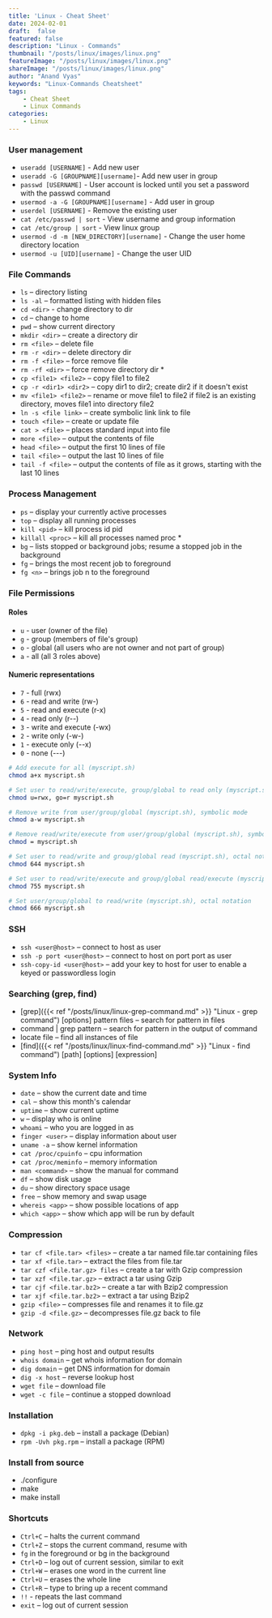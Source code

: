 ```yaml
---
title: 'Linux - Cheat Sheet'
date: 2024-02-01
draft:  false   
featured: false  
description: "Linux - Commands"
thumbnail: "/posts/linux/images/linux.png"
featureImage: "/posts/linux/images/linux.png" 
shareImage: "/posts/linux/images/linux.png"
author: "Anand Vyas"
keywords: "Linux-Commands Cheatsheet"
tags:
    - Cheat Sheet
    - Linux Commands
categories:     
    - Linux
---
```


### User management
- `useradd [USERNAME]` - Add new user
- `useradd -G [GROUPNAME][username]`-	Add new user in group
- `passwd [USERNAME]`	- User account is locked until you set a password with the passwd command
- `usermod -a -G [GROUPNAME][username]`	- Add user in group
- `userdel [USERNAME]`	- Remove the existing user
- `cat /etc/passwd | sort`	- View username and group information
- `cat /etc/group | sort`	- View linux group
- `usermod -d -m [NEW_DIRECTORY][username]`	- Change the user home directory location
- `usermod -u [UID][username]`	- Change the user UID

### File Commands

- `ls` – directory listing
- `ls -al` – formatted listing with hidden files
- `cd <dir>` - change directory to dir
- `cd` – change to home
- `pwd` – show current directory
- `mkdir <dir>` – create a directory dir
- `rm <file>` – delete file
- `rm -r <dir>` – delete directory dir
- `rm -f <file>` – force remove file
- `rm -rf <dir>` – force remove directory dir *
- `cp <file1> <file2>` – copy file1 to file2
- `cp -r <dir1> <dir2>` – copy dir1 to dir2; create dir2 if it doesn't exist
- `mv <file1> <file2>` – rename or move file1 to file2 if file2 is an existing directory, moves file1 into directory file2
- `ln -s <file link>` – create symbolic link link to file
- `touch <file>` – create or update file
- `cat > <file>` – places standard input into file
- `more <file>` – output the contents of file
- `head <file>` – output the first 10 lines of file
- `tail <file>` – output the last 10 lines of file
- `tail -f <file>` – output the contents of file as it grows, starting with the last 10 lines

### Process Management

- `ps` – display your currently active processes
- `top` – display all running processes
- `kill <pid>` – kill process id pid
- `killall <proc>` – kill all processes named proc *
- `bg` – lists stopped or background jobs; resume a stopped job in the background
- `fg` – brings the most recent job to foreground
- `fg <n>` – brings job n to the foreground

### File Permissions
#### Roles
- `u` - user (owner of the file)
- `g` - group (members of file's group)
- `o` - global (all users who are not owner and not part of group)
- `a` - all (all 3 roles above)

#### Numeric representations
- `7` - full (rwx)
- `6` - read and write (rw-)
- `5` - read and execute (r-x)
- `4` - read only (r--)
- `3` - write and execute (-wx)
- `2` - write only (-w-)
- `1` - execute only (--x)
- `0` - none (---)

```bash
# Add execute for all (myscript.sh)
chmod a+x myscript.sh

# Set user to read/write/execute, group/global to read only (myscript.sh), symbolic mode
chmod u=rwx, go=r myscript.sh 

# Remove write from user/group/global (myscript.sh), symbolic mode
chmod a-w myscript.sh

# Remove read/write/execute from user/group/global (myscript.sh), symbolic mode
chmod = myscript.sh

# Set user to read/write and group/global read (myscript.sh), octal notation
chmod 644 myscript.sh

# Set user to read/write/execute and group/global read/execute (myscript.sh), octal notation
chmod 755 myscript.sh

# Set user/group/global to read/write (myscript.sh), octal notation
chmod 666 myscript.sh
```

### SSH

- `ssh <user@host>` – connect to host as user
- `ssh -p port <user@host>` – connect to host on port port as user
- `ssh-copy-id <user@host>` – add your key to host for user to enable a keyed or passwordless login

### Searching (grep, find)

- [grep]({{< ref "/posts/linux/linux-grep-command.md" >}} "Linux - grep command") [options] pattern files – search for pattern in files
- command | grep pattern – search for pattern in the output of command
- locate file – find all instances of file
- [find]({{< ref "/posts/linux/linux-find-command.md" >}} "Linux - find command") [path] [options] [expression]


### System Info

- `date` – show the current date and time
- `cal` – show this month's calendar
- `uptime` – show current uptime
- `w` – display who is online
- `whoami` – who you are logged in as
- `finger <user>` – display information about user
- `uname -a` – show kernel information
- `cat /proc/cpuinfo` – cpu information
- `cat /proc/meminfo` – memory information
- `man <command>` – show the manual for command
- `df` – show disk usage
- `du` – show directory space usage
- `free` – show memory and swap usage
- `whereis <app>` – show possible locations of app
- `which <app>` – show which app will be run by default

### Compression

- `tar cf <file.tar> <files>` – create a tar named file.tar containing files
- `tar xf <file.tar>` – extract the files from file.tar
- `tar czf <file.tar.gz> files` – create a tar with Gzip compression
- `tar xzf <file.tar.gz>` – extract a tar using Gzip
- `tar cjf <file.tar.bz2>` – create a tar with Bzip2 compression
- `tar xjf <file.tar.bz2>` – extract a tar using Bzip2
- `gzip <file>` – compresses file and renames it to file.gz
- `gzip -d <file.gz>` – decompresses file.gz back to file

### Network

- `ping host` – ping host and output results
- `whois domain` – get whois information for domain
- `dig domain` – get DNS information for domain
- `dig -x host` – reverse lookup host
- `wget file` – download file
- `wget -c file` – continue a stopped download

### Installation

- `dpkg -i pkg.deb` – install a package (Debian)
- `rpm -Uvh pkg.rpm` – install a package (RPM)

### Install from source

- ./configure
- make
- make install

### Shortcuts

- `Ctrl+C` – halts the current command
- `Ctrl+Z` – stops the current command, resume with
- `fg` in the foreground or bg in the background
- `Ctrl+D` – log out of current session, similar to exit
- `Ctrl+W` – erases one word in the current line
- `Ctrl+U` – erases the whole line
- `Ctrl+R` – type to bring up a recent command
- `!!` - repeats the last command
- `exit` – log out of current session